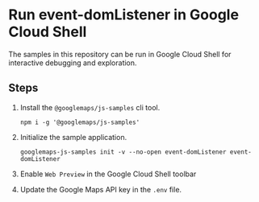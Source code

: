 # Run event-domListener in Google Cloud Shell

The samples in this repository can be run in Google Cloud Shell for interactive debugging and exploration.

## Steps

1. Install the `@googlemaps/js-samples` cli tool.

    ```
    npm i -g '@googlemaps/js-samples'
    ```
1. Initialize the sample application. 
    ```
    googlemaps-js-samples init -v --no-open event-domListener event-domListener
    ```
1. Enable `Web Preview` in the Google Cloud Shell toolbar
1. Update the Google Maps API key in the `.env` file.
